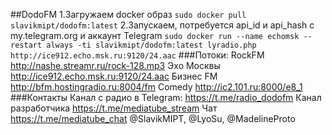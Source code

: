 ##DodoFM
1.Загружаем docker образ
`sudo docker pull slavikmipt/dodofm:latest`
2.Запускаем, потребуется api_id и api_hash с my.telegram.org и аккаунт Telegram
`sudo docker run --name echomsk --restart always -ti slavikmipt/dodofm:latest lyradio.php http://ice912.echo.msk.ru:9120/24.aac`
###Потоки:
RockFM http://nashe.streamr.ru/rock-128.mp3
Эхо Москвы http://ice912.echo.msk.ru:9120/24.aac
Бизнес FM http://bfm.hostingradio.ru:8004/fm
Comedy http://ic2.101.ru:8000/e8_1
###Контакты
Канал с радио в Telegram: https://t.me/radio_dodofm
Канал разработчика https://t.me/mediatube_stream
Чат https://t.me/mediatube_chat
@SlavikMIPT, @LyoSu, @MadelineProto

